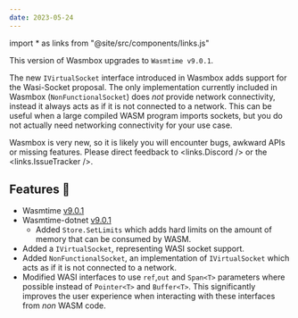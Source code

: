 ```yaml
---
date: 2023-05-24
---
```


import * as links from "@site/src/components/links.js"

This version of Wasmbox upgrades to `Wasmtime v9.0.1`.

The new `IVirtualSocket` interface introduced in Wasmbox adds support for the Wasi-Socket proposal. The only implementation currently included in Wasmbox (`NonFunctionalSocket`) does _not_ provide network connectivity, instead it always acts as if it is not connected to a network. This can be useful when a large compiled WASM program imports sockets, but you do not actually need networking connectivity for your use case.

Wasmbox is very new, so it is likely you will encounter bugs, awkward APIs or missing features. Please direct feedback to <links.Discord /> or the <links.IssueTracker />.

<!--truncate-->

## Features 🚀

 - Wasmtime [v9.0.1](https://github.com/bytecodealliance/wasmtime/blob/main/RELEASES.md#900)
 - Wasmtime-dotnet [v9.0.1](https://github.com/bytecodealliance/wasmtime-dotnet/releases/tag/v9.0.1)
   - Added `Store.SetLimits` which adds hard limits on the amount of memory that can be consumed by WASM.
 - Added a `IVirtualSocket`, representing WASI socket support.
 - Added `NonFunctionalSocket`, an implementation of `IVirtualSocket` which acts as if it is not connected to a network.
 - Modified WASI interfaces to use `ref`,`out` and `Span<T>` parameters where possible instead of `Pointer<T>` and `Buffer<T>`. This significantly improves the user experience when interacting with these interfaces from _non_ WASM code.
 